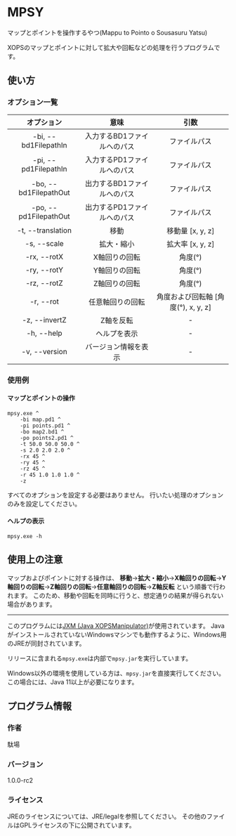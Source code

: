 # MPSY

マップとポイントを操作するやつ(Mappu to Pointo o Sousasuru Yatsu)

XOPSのマップとポイントに対して拡大や回転などの処理を行うプログラムです。

## 使い方

### オプション一覧

|      オプション       |            意味             |                引数                 |
| :-------------------: | :-------------------------: | :---------------------------------: |
| -bi, --bd1FilepathIn  | 入力するBD1ファイルへのパス |            ファイルパス             |
| -pi, --pd1FilepathIn  | 入力するPD1ファイルへのパス |            ファイルパス             |
| -bo, --bd1FilepathOut | 出力するBD1ファイルへのパス |            ファイルパス             |
| -po, --pd1FilepathOut | 出力するPD1ファイルへのパス |            ファイルパス             |
|   -t, --translation   |            移動             |          移動量 [x, y, z]           |
|      -s, --scale      |         拡大・縮小          |          拡大率 [x, y, z]           |
|      -rx, --rotX      |        X軸回りの回転        |               角度(°)               |
|      -ry, --rotY      |        Y軸回りの回転        |               角度(°)               |
|      -rz, --rotZ      |        Z軸回りの回転        |               角度(°)               |
|       -r, --rot       |      任意軸回りの回転       | 角度および回転軸 [角度(°), x, y, z] |
|     -z, --invertZ     |          Z軸を反転          |                  -                  |
|      -h, --help       |        ヘルプを表示         |                  -                  |
|     -v, --version     |    バージョン情報を表示     |                  -                  |

### 使用例

#### マップとポイントの操作

```
mpsy.exe ^
	-bi map.pd1 ^
	-pi points.pd1 ^
	-bo map2.bd1 ^
	-po points2.pd1 ^
	-t 50.0 50.0 50.0 ^
	-s 2.0 2.0 2.0 ^
	-rx 45 ^
	-ry 45 ^
	-rz 45 ^
	-r 45 1.0 1.0 1.0 ^
	-z
```

すべてのオプションを設定する必要はありません。
行いたい処理のオプションのみを設定してください。

#### ヘルプの表示

```
mpsy.exe -h
```

## 使用上の注意

マップおよびポイントに対する操作は、
**移動**→**拡大・縮小**→**X軸回りの回転**→**Y軸回りの回転**→**Z軸回りの回転**→**任意軸回りの回転**→**Z軸反転**
という順番で行われます。
このため、移動や回転を同時に行うと、想定通りの結果が得られない場合があります。

------

このプログラムには[JXM (Java XOPSManipulator)](https://github.com/Dabasan/jxm)が使用されています。
JavaがインストールされていないWindowsマシンでも動作するように、Windows用のJREが同封されています。

リリースに含まれる`mpsy.exe`は内部で`mpsy.jar`を実行しています。

Windows以外の環境を使用している方は、`mpsy.jar`を直接実行してください。
この場合には、Java 11以上が必要になります。

## プログラム情報

### 作者

駄場

### バージョン

1.0.0-rc2

### ライセンス

JREのライセンスについては、JRE/legalを参照してください。
その他のファイルはGPLライセンスの下に公開されています。

